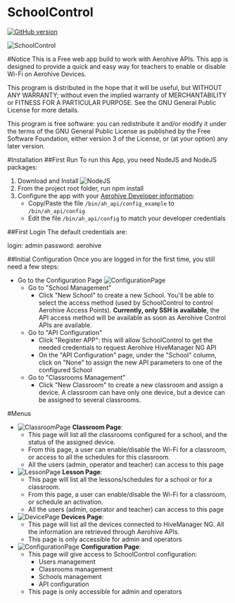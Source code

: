 # SchoolControl
[![GitHub version](https://badge.fury.io/gh/tmunzer%2FSchoolControl.svg)](https://badge.fury.io/gh/tmunzer%2FSchoolControl)

![SchoolControl](http://imgur.com/V4k9M7k.png)


#Notice
This is a Free web app build to work with Aerohive APIs. This app is designed to provide a quick and easy way for teachers to enable or disable Wi-Fi on Aerohive Devices.

This program is distributed in the hope that it will be useful, but WITHOUT ANY WARRANTY; without even the implied warranty of MERCHANTABILITY or FITNESS FOR A PARTICULAR PURPOSE.  See the GNU General Public License for more details.

This program is free software: you can redistribute it and/or modify it under the terms of the GNU General Public License as published by the Free Software Foundation, either version 3 of the License, or (at your option) any later version.

#Installation
##First Run
To run this App, you need NodeJS and NodeJS packages:

1. Download and Install ![NodeJS](https://nodejs.org/en/)
2. From the project root folder, run 
    npm install
3. Configure the app with your [Aerohive Developer information](https://developer.aerohive.com/):
    - Copy/Paste the file `/bin/ah_api/config_example` to `/bin/ah_api/config`
    - Edit the file `/bin/ah_api/config` to match your developer credentials

##First Login
The default credentials are:

login: admin
password: aerohive

##Initial Configuration
Once you are logged in for the first time, you still need a few steps:

- Go to the Configuration Page ![ConfigurationPage](http://i.imgur.com/weyxtOc.png)
    - Go to "School Management"
        - Click "New School" to create a new School. You'll be able to select the access method (used by SchoolControl to control Aerohive Access Points). **Currently, only SSH is available**, the API access method will be available as soon as Aerohive Control APIs are available. 
    - Go to "API Configuration"
        - Click "Register APP": this will allow SchoolControl to get the needed credentials to request Aerohive HiveManager NG API
        - On the "API Configuration" page, under the "School" column, click on "None" to assign the new API parameters to one of the configured School
    - Go to "Classrooms Management"
        - Click "New Classroom" to create a new classroom and assign a device. A classroom can have only one device, but a device can be assigned to several classrooms.

#Menus
- ![ClassroomPage](http://i.imgur.com/PAQIdIT.png) **Classroom Page**:
    - This page will list all the classrooms configured for a school, and the status of the assigned device. 
    - From this page, a user can enable/disable the Wi-Fi for a classroom, or access to all the schedules for this classroom.
    - All the users (admin, operator and teacher) can access to this page
- ![LessonPage](http://i.imgur.com/7W2MSrr.png) **Lesson Page**:
    - This page will list all the lessons/schedules for a school or for a classroom. 
    - From this page, a user can enable/disable the Wi-Fi for a classroom, or schedule an activation.
    - All the users (admin, operator and teacher) can access to this page
- ![DevicePage](http://i.imgur.com/YWBClPv.png) **Devices Page**:
    - This page will list all the devices connected to HiveManager NG. All the information are retrieved through Aerohive APIs.
    - This page is only accessible for admin and operators
- ![ConfigurationPage](http://i.imgur.com/weyxtOc.png) **Configuration Page**:
    - This page will give access to SchoolControl configuration:
        - Users management
        - Classrooms management
        - Schools management
        - API configuration
    - This page is only accessible for admin and operators
